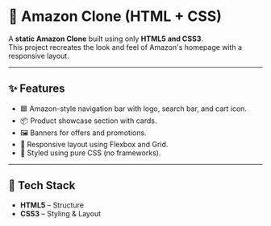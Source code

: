 # 🛒 Amazon Clone (HTML + CSS)

A **static Amazon Clone** built using only **HTML5 and CSS3**.  
This project recreates the look and feel of Amazon's homepage with a responsive layout.

---

## ✨ Features
- 🟦 Amazon-style navigation bar with logo, search bar, and cart icon.  
- 📦 Product showcase section with cards.  
- 🖼️ Banners for offers and promotions.  
- 📱 Responsive layout using Flexbox and Grid.  
- 🎨 Styled using pure CSS (no frameworks).  

---

## 🚀 Tech Stack
- **HTML5** – Structure  
- **CSS3** – Styling & Layout  


